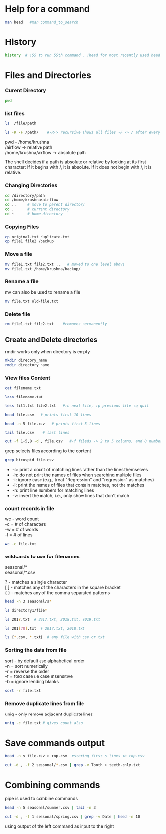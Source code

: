 # Help for a command 
```sh
man head   #man command_to_search
```

# History 
```sh
history  # !55 to run 55th command , !head for most recently used head command 
```
# Files and Directories

### Curent Directory
```sh
pwd
```
### list files
```sh
ls  /file/path

ls -R -F /path/    #-R-> recursive shows all files -F -> / after every directory, * after runnable program
```
pwd - /home/krushna  
/airflow  -> relative path  
/home/krushna/airflow -> absolute path

The shell decides if a path is absolute or relative by looking at its first character: If it begins with /, it is absolute. If it does not begin with /, it is relative.

### Changing Directories
```sh
cd /directory/path
cd /home/krushna/airflow
cd ..     # move to parent directory
cd .      # current directory
cd ~      # home directory
```
### Copying Files
```sh
cp original.txt duplicate.txt
cp file1 file2 /backup 
```

### Move a file
```sh
mv file1.txt file2.txt ..   # moved to one level above 
mv file1.txt /home/krushna/backup/
```

### Rename a file
mv can also be used to rename a file
```sh
mv file.txt old-file.txt
```

### Delete file
```sh
rm file1.txt file2.txt    #removes permanently
```

## Create and Delete directories
rmdir works only when directory is empty
```sh
mkdir direcory_name
rmdir directory_name
```

### View files Content
```sh
cat filename.txt

less filename.txt

less fil1.txt file2.txt   #:n next file, :p previous file :q quit

head file.csv   # prints first 10 lines

head -n 5 file.csv   # prints first 5 lines

tail file.csv    # last lines

cut -f 1-5,8 -d , file.csv   #-f fileds -> 2 to 5 columns, and 8 number column -d -> delimeter as comma , 
```
grep selects files according to the content
```sh
grep bicuspid file.csv
```
- -c: print a count of matching lines rather than the lines themselves
- -h: do not print the names of files when searching multiple files
- -i: ignore case (e.g., treat "Regression" and "regression" as matches)
- -l: print the names of files that contain matches, not the matches
- -n: print line numbers for matching lines
- -v: invert the match, i.e., only show lines that don't match

### count records in file
wc - word count  
-c = # of characters  
-w = # of words  
-l = # of lines  
```sh
wc -c file.txt
```
### wildcards to use for filenames

seasonal/*  
seasonal/*.csv  
  
? - matches a single character  
[ ] - matches any of the characters in the square bracket  
{ } - matches any of the comma separated patterns
```sh
head -n 3 seasonal/s*

ls directory1/file*

ls 201?.txt  # 2017.txt, 2018.txt, 2019.txt

ls 201[78].txt  # 2017.txt, 2018.txt

ls {*.csv, *.txt}  # any file with csv or txt
```

### Sorting the data from file
sort - by default asc alphabetical order   
-n = sort numerically  
-r = reverse the order  
-f = fold case i.e case insensitive  
-b = ignore lending blanks

```sh
sort -r file.txt
```

### Remove duplicate lines from file
uniq - only remove adjacent duplicate lines
```sh
uniq -c file.txt # gives count also
```

# Save commands output
```sh
head -n 5 file.csv > top.csv  #storing first 5 lines to top.csv

cut -d , -f 2 seasonal/*.csv | grep -v Tooth > teeth-only.txt

```

# Combining commands
pipe is used to combine commands
```sh
head -n 5 seasonal/summer.csv | tail -n 3

cut -d , -f 1 seasonal/spring.csv | grep -v Date | head -n 10
```
using output of the left command as input to the right